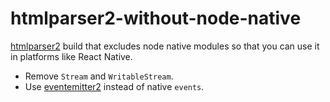 # htmlparser2-without-node-native

[htmlparser2](https://github.com/fb55/htmlparser2) build that excludes node native modules so that you can use it in platforms like React Native.

* Remove `Stream` and `WritableStream`.
* Use [eventemitter2](https://github.com/asyncly/EventEmitter2) instead of native `events`.
